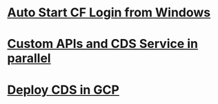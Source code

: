 # [Auto Start CF Login from Windows](https://github.com/sabarna17/sample-capm-gcp-vm/tree/main/cf%20bat)
# [Custom APIs and CDS Service in parallel](https://github.com/sabarna17/sample-capm-gcp-vm/tree/main/cust-api-cds)
# [Deploy CDS in GCP]()
